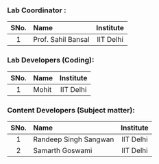 
### Lab Coordinator :

| SNo. | Name | Institute |
| :--: | :-- | :-------: |
|  1   | Prof. Sahil Bansal | IIT Delhi |


### Lab Developers (Coding):

| SNo. | Name | Institute |
| :--: | :-- | :-------: |
|  1   | Mohit | IIT Delhi |


### Content Developers (Subject matter):

| SNo. | Name | Institute |
| :--: | :-- | :-------: |
|  1   | Randeep Singh Sangwan | IIT Delhi |
|  2   | Samarth Goswami | IIT Delhi |


